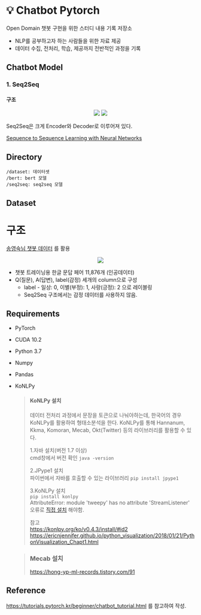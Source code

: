 # 💡 Chatbot Pytorch
Open Domain 챗봇 구현을 위한 스터디 내용 기록 저장소

- NLP를 공부하고자 하는 사람들을 위한 자료 제공
- 데이터 수집, 전처리, 학습, 제공까지 전반적인 과정을 기록

## Chatbot Model
### 1. Seq2Seq
#### 구조
<p align="center">
  <img src="https://user-images.githubusercontent.com/53163222/135714612-e8e4bdcd-e981-4ed8-817b-be0b4fe836c0.png">
  <img src="https://user-images.githubusercontent.com/53163222/135718233-16f07bde-5494-4403-8ccb-044461ac2c43.png">
</p>

Seq2Seq은 크게 Encoder와 Decoder로 이루어져 있다.

[Sequence to Sequence Learning with Neural Networks](https://arxiv.org/abs/1409.3215)


## Directory
```
/dataset: 데이터셋
/bert: bert 모델
/seq2seq: seq2seq 모델
```

## Dataset
# 구조
[송영숙님 챗봇 데이터](https://github.com/songys/Chatbot_data) 를 활용<br>
<p align="center">
  <img src="https://user-images.githubusercontent.com/53163222/135715869-67949a4c-98d8-45b9-b808-9d4864058661.png">
</p>

- 챗봇 트레이닝용 한글 문답 페어 11,876개 (인공데이터)
- Q(질문), A(답변), label(감정) 세개의 column으로 구성
  - label - 일상: 0, 이별(부정): 1, 사랑(긍정): 2 으로 레이블링
  - Seq2Seq 구조에서는 감정 데이터를 사용하지 않음.
  

## Requirements
- PyTorch 
- CUDA 10.2
- Python 3.7
- Numpy
- Pandas
- KoNLPy
  >#### KoNLPy 설치
  > 데이터 전처리 과정에서 문장을 토큰으로 나눠야하는데, 한국어의 경우 KoNLPy를 활용하여 형태소분석을 한다.
  > KoNLPy를 통해 Hannanum, Kkma, Komoran, Mecab, Okt(Twitter) 등의 라이브러리를 활용할 수 있다.
  > 
  > 
  > **<Windows>**
  > 1.자바 설치(버전 1.7 이상)<br>
  > cmd창에서 버전 확인 `java -version`
  > 
  > 2.JPype1 설치 <br>
  >  파이썬에서 자바를 호출할 수 있는 라이브러리 `pip install jpype1`
  > 
  > 3.KoNLPy 설치 <br>
  > `pip install konlpy`<br>
  > AttributeError: module 'tweepy' has no attribute 'StreamListener' 오류로 [직접 설치](https://github.com/konlpy/konlpy) 해야함.
  > 
  > 참고<br>
  > https://konlpy.org/ko/v0.4.3/install/#id2 <br>
  > https://ericnjennifer.github.io/python_visualization/2018/01/21/PythonVisualization_Chapt1.html

  > ### Mecab 설치 
  > https://hong-yp-ml-records.tistory.com/91
  
## Reference
https://tutorials.pytorch.kr/beginner/chatbot_tutorial.html 를 참고하여 작성.
